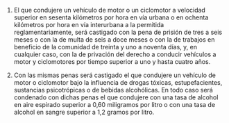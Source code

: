 1. El que condujere un vehículo de motor o un ciclomotor a velocidad superior en sesenta kilómetros por hora en vía urbana o en ochenta kilómetros por hora en vía interurbana a la permitida reglamentariamente, será castigado con la pena de prisión de tres a seis meses o con la de multa de seis a doce meses o con la de trabajos en beneficio de la comunidad de treinta y uno a noventa días, y, en cualquier caso, con la de privación del derecho a conducir vehículos a motor y ciclomotores por tiempo superior a uno y hasta cuatro años.

2. Con las mismas penas será castigado el que condujere un vehículo de motor o ciclomotor bajo la influencia de drogas tóxicas, estupefacientes, sustancias psicotrópicas o de bebidas alcohólicas. En todo caso será condenado con dichas penas el que condujere con una tasa de alcohol en aire espirado superior a 0,60 miligramos por litro o con una tasa de alcohol en sangre superior a 1,2 gramos por litro.